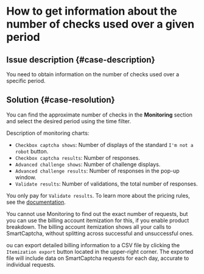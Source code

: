 # How to get information about the number of checks used over a given period



## Issue description {#case-description}

You need to obtain information on the number of checks used over a specific period.

## Solution {#case-resolution}

You can find the approximate number of checks in the **Monitoring** section and select the desired period using the time filter.


Description of monitoring charts:

* `Checkbox captcha shows`: Number of displays of the standard `I'm not a robot` button.
* `Checkbox captcha results`: Number of responses.
* `Advanced challenge shows`: Number of challenge displays.
* `Advanced challenge results`: Number of responses in the pop-up window.
* `Validate results`: Number of validations, the total number of responses.

You only pay for `Validate results`. To learn more about the pricing rules, see the [documentation](https://cloud.yandex.ru/docs/smartcaptcha/pricing).

You cannot use Monitoring to find out the exact number of requests, but you can use the billing account itemization for this, if you enable product breakdown. The billing account itemization shows all your calls to SmartCaptcha, without splitting across successful and unsuccessful ones.

ou can export detailed billing information to a CSV file by clicking the `Itemization export` button located in the upper-right corner. The exported file will include data on SmartCaptcha requests for each day, accurate to individual requests.